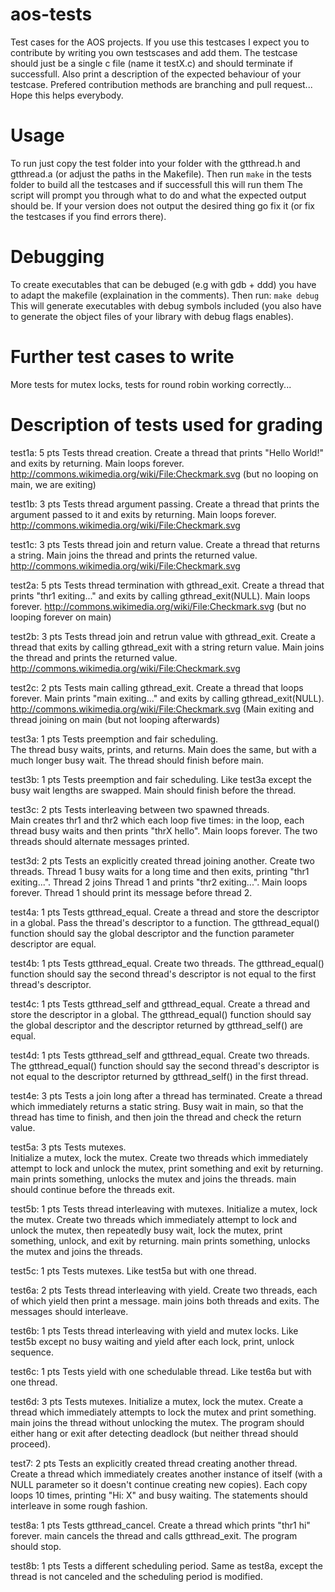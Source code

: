 # aos-tests
Test cases for the AOS projects.
If you use this testcases I expect you to contribute by writing you own testscases and add them.
The testcase should just be a single c file (name it testX.c) and should terminate if successfull.
Also print a description of the expected behaviour of your testcase.
Prefered contribution methods are branching and pull request...
Hope this helps everybody.

# Usage
To run just copy the test folder into your folder with the gtthread.h and
gtthread.a (or adjust the paths in the Makefile).
Then run
``` make ```
in the tests folder to build all the testcases and if successfull this will run them
The script will prompt you through what to do and what the expected output
should be. If your version does not output the desired thing go fix it (or fix
the testcases  if you find errors there).
# Debugging
To create executables that can be debuged (e.g with gdb + ddd) you have to adapt
the makefile (explaination in the comments).
Then run:
``` make debug ```
This will generate executables with debug symbols included (you also have to
generate the object files of your library with debug flags enables).

# Further test cases to write
More tests for mutex locks, tests for round robin working correctly...

# Description of tests used for grading
test1a: 5 pts
   Tests thread creation.
   Create a thread that prints "Hello World!" and exits by returning. Main
   loops forever.
http://commons.wikimedia.org/wiki/File:Checkmark.svg (but no looping on main, we are exiting)

test1b: 3 pts
   Tests thread argument passing.
   Create a thread that prints the argument passed to it and exits by
   returning. Main loops forever.
http://commons.wikimedia.org/wiki/File:Checkmark.svg

test1c: 3 pts
   Tests thread join and return value.
   Create a thread that returns a string. Main joins the thread and prints the
   returned value.
http://commons.wikimedia.org/wiki/File:Checkmark.svg

test2a: 5 pts
   Tests thread termination with gthread_exit.
   Create a thread that prints "thr1 exiting..." and exits by calling
   gthread_exit(NULL). Main loops forever.
http://commons.wikimedia.org/wiki/File:Checkmark.svg (but no looping forever on main)

test2b: 3 pts
   Tests thread join and retrun value with gthread_exit.
   Create a thread that exits by calling gthread_exit with a string return
   value. Main joins the thread and prints the returned value.
http://commons.wikimedia.org/wiki/File:Checkmark.svg

test2c: 2 pts
   Tests main calling gthread_exit.
   Create a thread that loops forever. Main prints "main exiting..." and exits
   by calling gthread_exit(NULL).
http://commons.wikimedia.org/wiki/File:Checkmark.svg (Main exiting and thread joining on main (but not looping afterwards)

test3a: 1 pts
   Tests preemption and fair scheduling.  
   The thread busy waits, prints, and returns. Main does the same, but with a
   much longer busy wait. The thread should finish before main.

test3b: 1 pts
   Tests preemption and fair scheduling.
   Like test3a except the busy wait lengths are swapped. Main should finish
   before the thread.

test3c: 2 pts
   Tests interleaving between two spawned threads.  
   Main creates thr1 and thr2 which each loop five times: in the loop, each
   thread busy waits and then prints "thrX hello". Main loops forever. The two
   threads should alternate messages printed.

test3d: 2 pts
   Tests an explicitly created thread joining another. 
   Create two threads.  Thread 1 busy waits for a long time and then exits,
   printing "thr1 exiting...". Thread 2 joins Thread 1 and prints "thr2
   exiting...". Main loops forever. Thread 1 should print its message before
   thread 2.

test4a: 1 pts
   Tests gtthread_equal.
   Create a thread and store the descriptor in a global. Pass the thread's
   descriptor to a function. The gtthread_equal() function should say the
   global descriptor and the function parameter descriptor are equal.

test4b: 1 pts
   Tests gtthread_equal.
   Create two threads. The gtthread_equal() function should say the second
   thread's descriptor is not equal to the first thread's descriptor.

test4c: 1 pts
   Tests gtthread_self and gtthread_equal.
   Create a thread and store the descriptor in a global. The gtthread_equal()
   function should say the global descriptor and the descriptor returned by
   gtthread_self() are equal.

test4d: 1 pts
   Tests gtthread_self and gtthread_equal.
   Create two threads. The gtthread_equal() function should say the second
   thread's descriptor is not equal to the descriptor returned by
   gtthread_self() in the first thread.

test4e: 3 pts
   Tests a join long after a thread has terminated.
   Create a thread which immediately returns a static string. Busy wait in
   main, so that the thread has time to finish, and then join the thread and
   check the return value.

test5a: 3 pts
   Tests mutexes.  
   Initialize a mutex, lock the mutex.  Create two threads which immediately
   attempt to lock and unlock the mutex, print something and exit by returning.
   main prints something, unlocks the mutex and joins the threads.  main should
   continue before the threads exit.

test5b: 1 pts
  Tests thread interleaving with mutexes.
  Initialize a mutex, lock the mutex.  Create two threads which immediately
  attempt to lock and unlock the mutex, then repeatedly busy wait, lock the
  mutex, print something, unlock, and exit by returning.  main prints
  something, unlocks the mutex and joins the threads. 

test5c: 1 pts
  Tests mutexes.
  Like test5a but with one thread.

test6a: 2 pts
  Tests thread interleaving with yield.
  Create two threads, each of which yield then print a message.  main joins
  both threads and exits.  The messages should interleave.

test6b: 1 pts
  Tests thread interleaving with yield and mutex locks.
  Like test5b except no busy waiting and yield after each lock, print, unlock
  sequence.

test6c: 1 pts
  Tests yield with one schedulable thread.
  Like test6a but with one thread.

test6d: 3 pts
  Tests mutexes.
  Initialize a mutex, lock the mutex.  Create a thread which immediately
  attempts to lock the mutex and print something.  main joins the thread
  without unlocking the mutex.  The program should either hang or exit after
  detecting deadlock (but neither thread should proceed).  

test7: 2 pts
  Tests an explicitly created thread creating another thread.
  Create a thread which immediately creates another instance of itself (with a
  NULL parameter so it doesn't continue creating new copies). Each copy loops
  10 times, printing "Hi: X" and busy waiting. The statements should interleave
  in some rough fashion.

test8a: 1 pts
  Tests gtthread_cancel.
  Create a thread which prints "thr1 hi" forever.  main cancels the thread and
  calls gtthread_exit.  The program should stop.

test8b: 1 pts
  Tests a different scheduling period.
  Same as test8a, except the thread is not canceled and the scheduling period
  is modified.
  
